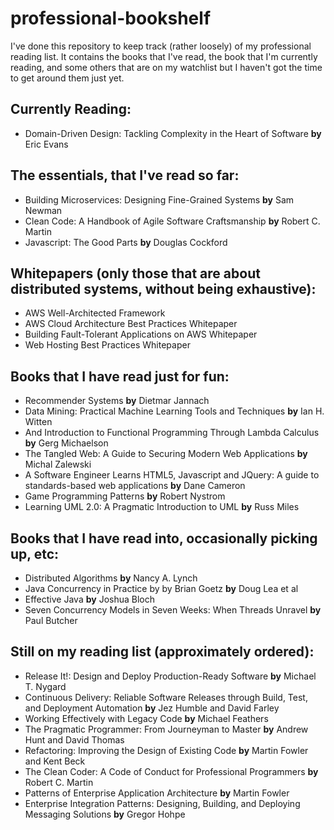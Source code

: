 # professional-bookshelf

I've done this repository to keep track (rather loosely) of my professional reading list. It contains the books that I've read, the book that I'm currently reading, and some others that are on my watchlist but I haven't got the time to get around them just yet.

## Currently Reading:
* Domain-Driven Design: Tackling Complexity in the Heart of Software **by** Eric Evans

## The essentials, that I've read so far:

* Building Microservices: Designing Fine-Grained Systems **by** Sam Newman
* Clean Code: A Handbook of Agile Software Craftsmanship **by** Robert C. Martin
* Javascript: The Good Parts **by** Douglas Cockford

## Whitepapers (only those that are about distributed systems, without being exhaustive):
* AWS Well-Architected Framework
* AWS Cloud Architecture Best Practices Whitepaper
* Building Fault-Tolerant Applications on AWS Whitepaper
* Web Hosting Best Practices Whitepaper

## Books that I have read just for fun:
* Recommender Systems **by** Dietmar Jannach
* Data Mining: Practical Machine Learning Tools and Techniques **by** Ian H. Witten
* And Introduction to Functional Programming Through Lambda Calculus **by** Gerg Michaelson
* The Tangled Web: A Guide to Securing Modern Web Applications **by** Michal Zalewski
* A Software Engineer Learns HTML5, Javascript and JQuery: A guide to standards-based web applications **by** Dane Cameron
* Game Programming Patterns **by** Robert Nystrom
* Learning UML 2.0: A Pragmatic Introduction to UML **by** Russ Miles

## Books that I have read into, occasionally picking up, etc:
* Distributed Algorithms **by** Nancy A. Lynch
* Java Concurrency in Practice by by Brian Goetz **by** Doug Lea et al
* Effective Java  **by** Joshua Bloch
* Seven Concurrency Models in Seven Weeks: When Threads Unravel **by** Paul Butcher

## Still on my reading list (approximately ordered):
* Release It!: Design and Deploy Production-Ready Software **by** Michael T. Nygard
* Continuous Delivery: Reliable Software Releases through Build, Test, and Deployment Automation **by** Jez Humble and David Farley 
* Working Effectively with Legacy Code **by** Michael Feathers
* The Pragmatic Programmer: From Journeyman to Master **by** Andrew Hunt and David Thomas
* Refactoring: Improving the Design of Existing Code **by** Martin Fowler and Kent Beck
* The Clean Coder: A Code of Conduct for Professional Programmers **by** Robert C. Martin
* Patterns of Enterprise Application Architecture **by** Martin Fowler
* Enterprise Integration Patterns: Designing, Building, and Deploying Messaging Solutions **by** Gregor Hohpe
